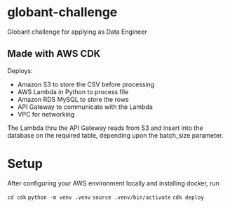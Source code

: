 # globant-challenge
Globant challenge for applying as Data Engineer

## Made with AWS CDK

Deploys:
- Amazon S3 to store the CSV before processing
- AWS Lambda in Python to process file
- Amazon RDS MySQL to store the rows 
- API Gateway to communicate with the Lambda
- VPC for networking

The Lambda thru the API Gateway reads from S3 and insert into the database on the required table, depending upon the batch_size parameter.


# Setup

After configuring your AWS environment locally and installing docker, run

`cd cdk`
`python -m venv .venv`
`source .venv/bin/activate`
`cdk deploy`